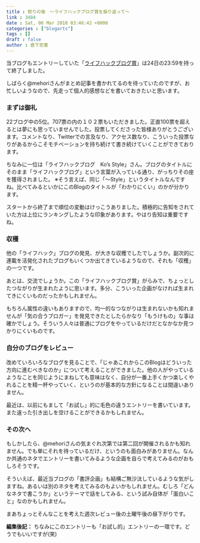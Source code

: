 ```yaml
---
title : 祭りの後　～ライフハックブログ賞を振り返って～
link : 3484
date : Sat, 06 Mar 2010 03:46:42 +0000
categories : ["blogarts"]
tags : []
draft : false
author : 倉下忠憲
---
```


当ブログもエントリーしていた「<a href="http://lifehacking.jp/2010/01/lifehack-blog-awards/">ライフハックブログ賞</a>」は24日の23:59を持って終了しました。

しばらく@mehoriさんがまとめ記事を書かれてるのを待っていたのですが、お忙しいようなので、先走って個人的感想などを書いておきたいと思います。

<h3>まずは御礼</h3>
22ブログ中の5位。707票の内の１０２票もいただきました。正直100票を超えるとは夢にも思っていませんでした。投票してくださった皆様ありがとうございます。コメントなり、Twitterでの言及なり、アクセス数なり、こういった投票なりがあるからこそモチベーションを持ち続けて書き続けていくことができております。

ちなみに一位は「ライフハックブログ　Ko’s Style」さん。ブログのタイトルにそのまま「ライフハックブログ」という言葉が入っている通り、がっちりその座を獲得されました。
※そう言えば、同じ「～Style」というタイトルなんですね。比べてみるといかにこのBlogのタイトルが「わかりにくい」のかが分かります。

スタートから終了まで順位の変動はけっこうありました。積極的に告知をされていた方は上位にランキングしたような印象があります。やはり告知は重要ですね。
<h3>収穫</h3>
他の「ライフハック」ブログの発見、が大きな収穫でしたでしょうか。副次的に連載を活発化されたブログもいくつか出てきているようなので、それも「収穫」の一つです。

あとは、交流でしょうか。この「ライフハックブログ賞」がらみで、ちょっとしたつながりが生まれたように思います。多分、こういった企画がなければ生まれてきにくいものだったかもしれません。

もちろん属性の違いもありますので、均一的なつながりは生まれないかも知れませんが「気の合うブロガー」を発見できたとしたらかなり「もうけもの」な事は確かでしょう。そういう人々は普通にブログをやっているだけだとなかなか見つかりにくいものです。
<h3>自分のブログをレビュー</h3>
改めていろいろなブログを見ることで、「じゃあこれからこのBlogはどういった方向に進むべきなのか」について考えることができました。他の人がやっているようなことを同じようにまねしても意味はなく、自分が一番上手くかつ楽しくやれることを精一杯やっていく、というのが基本的な方針になることは間違いありません。

最近は、以前にもまして「お試し」的に毛色の違うエントリーを書いています。また違った引き出しを空けることができるかもしれません。

<h3>その次へ</h3>
もしかしたら、@mehoriさんの気まぐれ次第では第二回が開催されるかも知れません。でも単にそれを待っているだけ、というのも面白みがありません。なんか共通のネタでエントリーを書いてみるような企画を自らで考えてみるのがおもしろそうです。

そういえば、最近当ブログの「書評企画」も結構ご無沙汰しているような気がしますね。あるいは別のネタを考えてみるのもよいかもしれません。むしろ「どんなネタで書こうか」というテーマで話をしてみる、という試み自体が「面白いこと」なのかもしれません。

まあちょっとそんなことを考えた週次レビュー後の土曜午後の昼下がりです。

<div class="column">
<strong>編集後記：</strong>
ちなみにこのエントリーも「お試し的」エントリーの一環です。どうでもいいですが(笑)
</div>